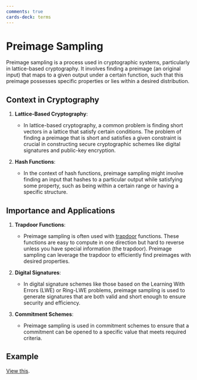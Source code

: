```yaml
---
comments: true
cards-deck: terms
---
```


# Preimage Sampling []()

Preimage sampling is a process used in cryptographic systems, particularly in lattice-based cryptography. It involves finding a
preimage (an original input) that maps to a given output under a certain function, such that this preimage possesses specific
properties or lies within a desired distribution. 

[](1724467238674)

## Context in Cryptography

1. **Lattice-Based Cryptography**:
    - In lattice-based cryptography, a common problem is finding short vectors in a lattice that satisfy certain conditions. The
      problem of finding a preimage that is short and satisfies a given constraint is crucial in constructing secure cryptographic
      schemes like digital signatures and public-key encryption.

2. **Hash Functions**:
    - In the context of hash functions, preimage sampling might involve finding an input that hashes to a particular output while
      satisfying some property, such as being within a certain range or having a specific structure.

## Importance and Applications

1. **Trapdoor Functions**:
    - Preimage sampling is often used with [trapdoor](trapdoor.md) functions. These functions are easy to compute in one direction but
      hard to reverse unless you have special information (the trapdoor). Preimage sampling can leverage the trapdoor to efficiently
      find preimages with desired properties.

2. **Digital Signatures**:
    - In digital signature schemes like those based on the Learning With Errors (LWE) or Ring-LWE problems, preimage sampling is used
      to generate signatures that are both valid and short enough to ensure security and efficiency.

3. **Commitment Schemes**:
    - Preimage sampling is used in commitment schemes to ensure that a commitment can be opened to a specific value that meets required
      criteria.

## Example

[View this](trapdoor_uniform_random_matrix.md).
